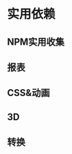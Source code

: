 # 实用依赖


## NPM实用收集

<content-page 
    uid="e15e0b60-a428-40de-9d55-59c81a4397c0"
    :superlink="[
        {
            uuid:'62fdb531-15ec-4b58-a814-0cc27c2ce1cf',
            title: 'Day.js中文网',
            icon: 'https://dayjs.fenxianglu.cn/assets/favicon.png',
            href: 'https://dayjs.fenxianglu.cn/',
            description: 'Day.js是一个极简的JavaScript库，可以为现代浏览器解析、验证、操作和显示日期和时间。',
        },
        {
            uuid:'9a552554-8535-462c-8f57-b806578ceade',
            title: 'Moment.js',
            icon: '/it200.cn/images/moment-favicon.png',
            href: 'http://momentjs.cn/',
            description: 'JavaScript 日期处理类库',
        },
        {
            uuid:'0c062963-51b0-4708-9e7c-432546016353',
            title: 'treer',
            icon: 'https://static.npmjs.com/b0f1a8318363185cc2ea6a40ac23eeb2.png',
            href: 'https://www.npmjs.com/package/treer',
            description: 'Treer is a commandline tool to generate directory structure tree',
        },
        {
            uuid:'be698271-3059-4986-bc67-d5df0894c0f8',
            title: 'localforage',
            icon: 'https://static.npmjs.com/b0f1a8318363185cc2ea6a40ac23eeb2.png',
            href: 'https://localforage.github.io/localForage/',
            description:
            '💾 Offline storage, improved. Wraps IndexedDB, WebSQL, or localStorage using a simple but powerful API.',
        },
        {
            uuid:'0c925c3d-9049-4a07-9132-db17e896ba29',
            title: 'Verdaccio',
            icon: 'https://verdaccio.org/zh-CN/img/logo/uk/verdaccio-tiny-uk-no-bg.svg',
            href: 'https://verdaccio.org/zh-CN/',
            description: '一个基于Node.js的轻量级私有仓库',
        },
        {
            uuid:'88a02097-1081-460c-9488-70bb3946eeaf',
            title: 'lodashjs',
            icon: 'https://www.lodashjs.com/img/favicon.ico',
            href: 'https://www.lodashjs.com/',
            description:
            'Lodash 是一个一致性、模块化、高性能的 JavaScript 实用工具库。',
        },
    ]"
/>

## 报表

<content-page 
    uid="9e2a3c0e-bf60-4358-8216-618ad4887de1"
    :superlink="[
        {
            title: 'Echarts',
            icon: 'https://cdn.jsdelivr.net/gh/apache/echarts-website@asf-site/zh/images/favicon.png?_v_=20200710_1',
            href: 'https://echarts.apache.org/zh/index.html',
            description: '一个基于 JavaScript 的开源可视化图表库',
        }
    ]"
/>

## CSS&动画

<content-page 
    uid="847aaa77-d93c-45c6-a21c-e86585e3187e"
    :superlink="[
        {
            title: 'Tailwindcss',
            icon: 'https://www.tailwindcss.cn/favicon-32x32.png',
            href: 'https://www.tailwindcss.cn/',
            description: '无需离开您的HTML，即可快速建立现代网站。',
        },
        {
            title: 'Animate.css',
            icon: 'https://animate.style/img/favicon.ico',
            href: 'https://animate.style/',
            description: 'Just-add-water CSS animations',
        },
        {
            title: 'Velocity.js',
            icon: '/images/velocity.ico',
            href: 'http://shouce.jb51.net/velocity/index.html',
            description: '简单易用、高性能、功能丰富的轻量级JS动画库',
        },
        {
            title: 'mojs',
            icon: 'https://mojs.github.io/assets/favicons/favicon.ico',
            href: 'https://mojs.github.io/',
            description: 'mojs.github.io',
        }
    ]"
/>

## 3D

<content-page 
    uid="146718eb-8551-4958-96f2-563728998a5d"
    :superlink="[
        {
            title: 'Three.js',
            icon: 'https://threejs.org/files/favicon.ico',
            href: 'https://threejs.org/',
            description: 'JavaScript 3D library',
        }
    ]"
/>

## 转换

<content-page 
    uid="01b36d64-b10f-4396-b7ed-3ca316b3292a"
    :superlink="[
        {
            title: 'Postcss',
            icon: 'https://www.postcss.com.cn/favicon.61a31adb.ico',
            href: 'https://www.postcss.com.cn/',
            description: '是一个用 JavaScript 工具和插件转换 CSS 代码的工具',
        },
    ]"
/>

